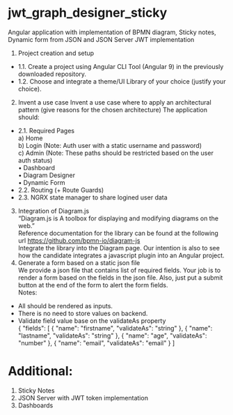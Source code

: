 # jwt_graph_designer_sticky
Angular application with implementation of BPMN diagram, Sticky notes, Dynamic form from JSON and JSON Server JWT implementation

 1. Project creation and setup 
  - 1.1. Create a project using Angular CLI Tool (Angular 9) in the previously 
downloaded repository.
  - 1.2. Choose and integrate a theme/UI Library of your choice (justify your choice).
 
2. Invent a use case
Invent a use case where to apply an architectural pattern (give reasons for the chosen 
architecture)
The application should:
- 2.1. Required Pages  
a) Home  
b) Login (Note: Auth user with a static username and password)  
c) Admin (Note: These paths should be restricted based on the user auth status)  
• Dashboard  
• Diagram Designer  
• Dynamic Form  
- 2.2. Routing (+ Route Guards)  
- 2.3. NGRX state manager to share logined user data  
3. Integration of Diagram.js  
“Diagram.js is A toolbox for displaying and modifying diagrams on the web.”  
Reference documentation for the library can be found at the following url 
https://github.com/bpmn-io/diagram-js  
Integrate the library into the Diagram page. Our intention is also to see how the 
candidate integrates a javascript plugin into an Angular project.  
4. Generate a form based on a static json file  
We provide a json file that contains list of required fields. Your job is to render a form 
based on the fields in the json file. Also, just put a submit button at the end of the 
form to alert the form fields.  
Notes:
- All should be rendered as inputs.  
- There is no need to store values on backend.  
- Validate field value base on the validateAs property  
{
"fields": [
{
"name": "firstname",
"validateAs": "string"
},
{
"name": "lastname",
"validateAs": "string"
},
{
"name": "age",
"validateAs": "number"
},
{
"name": "email",
"validateAs": "email"
}
]


# Additional:
1. Sticky Notes
2. JSON Server with JWT token implementation
3. Dashboards
